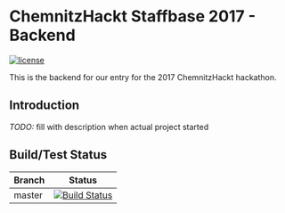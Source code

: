 # ChemnitzHackt Staffbase 2017 - Backend

[![license](https://img.shields.io/github/license/Staffbase/chsb2017be.svg)](http://www.apache.org/licenses/LICENSE-2.0.txt)

This is the backend for our entry for the 2017 ChemnitzHackt hackathon.

## Introduction

*TODO:* fill with description when actual project started

## Build/Test Status

Branch | Status
--- | ---
master | [![Build Status](https://travis-ci.org/Staffbase/chsb2017be.svg?branch=master)](https://travis-ci.org/Staffbase/chsb2017be)
